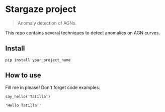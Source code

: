 # Stargaze project
> Anomaly detection of AGNs.


This repo contains several techniques to detect anomalies on AGN curves.

## Install

`pip install your_project_name`

## How to use

Fill me in please! Don't forget code examples:

```
say_hello('Tatilla')
```




    'Hello Tatilla!'


